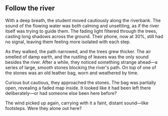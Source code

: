 
## Follow the river



With a deep breath, the student moved cautiously along the riverbank. The sound of the flowing water was both calming and unsettling, as if the river itself was trying to guide them. The fading light filtered through the trees, casting long shadows across the ground. Their phone, now at 30%, still had no signal, leaving them feeling more isolated with each step.

As they walked, the path narrowed, and the trees grew thicker. The air smelled of damp earth, and the rustling of leaves was the only sound besides the river. After a while, they noticed something strange ahead—a series of large, smooth stones blocking the river's path. On top of one of the stones was an old leather bag, worn and weathered by time.

Curious but cautious, they approached the stones. The bag was partially open, revealing a faded map inside. It looked like it had been left there deliberately—or had someone else been here before?

<!-- change this paragraph Luz Helena -->
<!-- The student felt a sudden surge of hope. Could this be a sign? 
Should they take the map and keep following the river, or was it a trap, left by someone who didn’t want to be found? -->

The wind picked up again, carrying with it a faint, distant sound—like footsteps. Were they alone out here?

<!-- Salomon Add here an ending to the story -->

